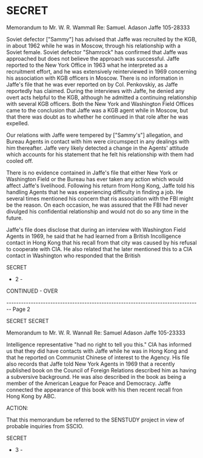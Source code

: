 # SECRET

Memorandum to Mr. W. R. Wammall
Re: Samuel. Adason Jaffe
105-28333

Soviet defector ["Sammy"] has advised that Jaffe was recruited by the KGB, in about 1962 while he was in Moscow, through his relationship with a Soviet female. Soviet defector "Shamrock" has confirmed that Jaffe was approached but does not believe the approach was successful. Jaffe reported to the New York Office in 1963 what he interpreted as a recruitment effort, and he was extensively reinterviewed in 1969 concerning his association with KGB officers in Moscow. There is no information in Jaffe's file that he was ever reported on by Col. Penkovskiy, as Jaffe reportedly has claimed. During the interviews with Jaffe, he denied any overt acts helpful to the KGB, although he admitted a continuing relationship with several KGB officers. Both the New York and Washington Field Offices came to the conclusion that Jaffe was a KGB agent while in Moscow, but that there was doubt as to whether he continued in that role after he was expelled.

Our relations with Jaffe were tempered by ["Sammy's"] allegation, and Bureau Agents in contact with him were circumspect in any dealings with him thereafter. Jaffe very likely detected a change in the Agents' attitude which accounts for his statement that he felt his relationship with them had cooled off.

There is no evidence contained in Jaffe's file that either New York or Washington Field or the Bureau has ever taken any action which would affect Jaffe's livelihood. Following his return from Hong Kong, Jaffe told his handling Agents that he was experiencing difficulty in finding a job. He several times mentioned his concern that ris association with the FBI might be the reason. On each occasion, he was assured that the FBI had never divulged his confidential relationship and would not do so any time in the future.

Jaffe's file does disclose that during an interview with Washington Field Agents in 1969, he said that he had learned from a British Incolligence contact in Hong Kong that his recall from that city was caused by his refusal to cooperate with CIA. He also related that he later mentioned this to a CIA contact in Washington who responded that the British

SECRET

- 2 -

CONTINUED - OVER


-------------------------------------------------------------------------------- Page 2

SECRET
SECRET

Memorandum to Mr. W. R. Wannall
Re: Samuel Adason Jaffe
105-23333

Intelligence representative "had no right to tell you this."
CIA has informed us that they did have contacts with Jaffe while he was in Hong Kong and that he reported on Communist Chinese of interest to the Agency. His file also records that Jaffe told New York Agents in 1969 that a recently published book on the Council of Foreign Relations described him as having a subversive background. He was also described in the book as being a member of the American League for Peace and Democracy. Jaffe connected the appearance of this book with his then recent recall fron Hong Kong by ABC.

ACTION:

That this memorandum be referred to the SENSTUDY project in view of probable inquiries from SSCIO.


SECRET
- 3 -
